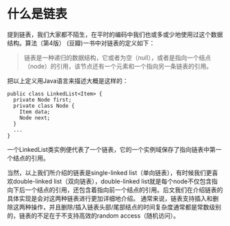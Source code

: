 # 什么是链表
提到链表，我们大家都不陌生，在平时的编码中我们也或多或少地使用过这个数据结构。算法（第4版） (豆瓣)一书中对链表的定义如下：

> 链表是一种递归的数据结构，它或者为空（null），或者是指向一个结点（node）的引用，该节点还有一个元素和一个指向另一条链表的引用。

把以上定义用Java语言来描述大概是这样的：

    public class LinkedList<Item> { 
      private Node first; 
      private class Node { 
        Item data; 
        Node next; 
      } 
      ...
    }
一个LinkedList类实例便代表了一个链表，它的一个实例域保存了指向链表中第一个结点的引用。



当然，以上我们所介绍的链表是single-linked list（单向链表），有时候我们更喜欢double-linked list（双向链表），double-linked list就是每个node不仅包含指向下后一个结点的引用，还包含着指向前一个结点的引用。后文我们在介绍链表的具体实现是会对这两种链表进行更加详细地介绍。
通常来说，链表支持插入和删除这两种操作，并且删除/插入链表头部/尾部结点的时间复杂度通常都是常数级别的，链表的不足在于不支持高效的random access（随机访问）。

